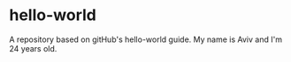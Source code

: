# hello-world
A repository based on gitHub's hello-world guide.
My name is Aviv and I'm 24 years old.
